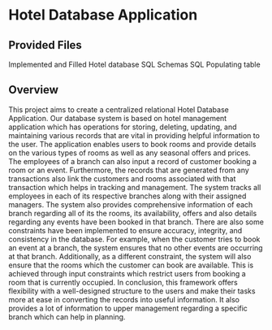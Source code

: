 # Hotel Database Application

## Provided Files
Implemented and Filled Hotel database
SQL Schemas
SQL Populating table

## Overview
This project aims to create a centralized relational Hotel Database Application. Our database system is based on hotel management application which has operations for storing, deleting, updating, and maintaining various records that are vital in providing helpful information to the user. The application enables users to book rooms and provide details on the various types of rooms as well as any seasonal offers and prices. The employees of a branch can also input a record of customer booking a room or an event. Furthermore, the records that are generated from any transactions also link the customers and rooms associated with that transaction which helps in tracking and management.  The system tracks all employees in each of its respective branches along with their assigned managers. The system also provides comprehensive information of each branch regarding all of its the rooms, its availability, offers and also details regarding any events have been booked in that branch. There are also some constraints have been implemented to ensure accuracy, integrity, and consistency in the database. For example, when the customer tries to book an event at a branch, the system ensures that no other events are occurring at that branch. Additionally, as a different constraint, the system will also ensure that the rooms which the customer can book are available. This is achieved through input constraints which restrict users from booking a room that is currently occupied. In conclusion, this framework offers flexibility with a well-designed structure to the users and make their tasks more at ease in converting the records into useful information. It also provides a lot of information to upper management regarding a specific branch which can help in planning.
